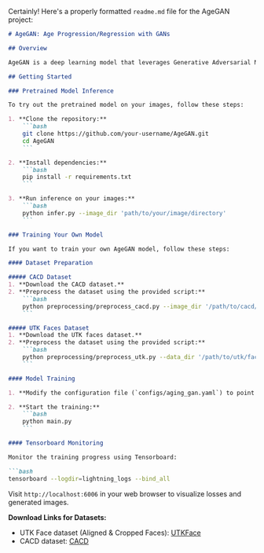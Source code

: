 Certainly! Here's a properly formatted `readme.md` file for the AgeGAN project:

```markdown
# AgeGAN: Age Progression/Regression with GANs

## Overview

AgeGAN is a deep learning model that leverages Generative Adversarial Networks (GANs) to perform age progression and regression on facial images. This repository provides both a pre-trained model for inference on your own images and instructions for training your own model using the CACD or UTK faces datasets.

## Getting Started

### Pretrained Model Inference

To try out the pretrained model on your images, follow these steps:

1. **Clone the repository:**
    ```bash
    git clone https://github.com/your-username/AgeGAN.git
    cd AgeGAN
    ```

2. **Install dependencies:**
    ```bash
    pip install -r requirements.txt
    ```

3. **Run inference on your images:**
    ```bash
    python infer.py --image_dir 'path/to/your/image/directory'
    ```

### Training Your Own Model

If you want to train your own AgeGAN model, follow these steps:

#### Dataset Preparation

##### CACD Dataset
1. **Download the CACD dataset.**
2. **Preprocess the dataset using the provided script:**
    ```bash
    python preprocessing/preprocess_cacd.py --image_dir '/path/to/cacd/images' --metadata '/path/to/the/cacd/metadata/file' --output_dir 'path/to/save/processed/data'
    ```

##### UTK Faces Dataset
1. **Download the UTK faces dataset.**
2. **Preprocess the dataset using the provided script:**
    ```bash
    python preprocessing/preprocess_utk.py --data_dir '/path/to/utk/faces/images' --output_dir 'path/to/save/processed/data'
    ```

#### Model Training

1. **Modify the configuration file (`configs/aging_gan.yaml`) to point to the processed dataset and adjust hyperparameters if needed.**

2. **Start the training:**
    ```bash
    python main.py
    ```

#### Tensorboard Monitoring

Monitor the training progress using Tensorboard:

```bash
tensorboard --logdir=lightning_logs --bind_all
```

Visit `http://localhost:6006` in your web browser to visualize losses and generated images.

**Download Links for Datasets:**
- UTK Face dataset (Aligned & Cropped Faces): [UTKFace](https://susanqq.github.io/UTKFace/)
- CACD dataset: [CACD](https://bcsiriuschen.github.io/CARC/)
```